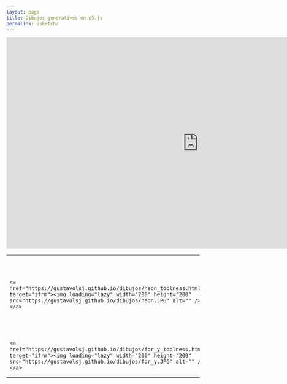 ```yaml
---
layout: page
title: Dibujos generativos en p5.js
permalink: /sketch/
---
```


  <div>
    <iframe src="https://gustavolsj.github.io/dibujos/colores_toolness.html" name="ifrm" width="1000" height="550" frameborder="0"> </iframe>

<table>
<tr>
<td>
    
    <a href="https://gustavolsj.github.io/dibujos/neon_toolness.html" target="ifrm"><img loading="lazy" width="200" height="200" src="https://gustavolsj.github.io/dibujos/neon.JPG" alt="" /></a>
</td>

<td>
   
    <a href="https://gustavolsj.github.io/dibujos/cieloHue_toolness.html" target="ifrm"><img loading="lazy" width="200" height="200" src="https://gustavolsj.github.io/dibujos/cieloHue.jpg" alt="" /></a>
</td>

<td>
    <a href="https://gustavolsj.github.io/dibujos/colores_toolness.html" target="ifrm"><img loading="lazy" width="200" height="200" src="https://gustavolsj.github.io/dibujos/colores.jpg" alt="" /></a>
</td>

<td>
    
    <a href="https://gustavolsj.github.io/dibujos/rotacion_toolness.html" target="ifrm"><img loading="lazy" width="200" height="200" src="https://gustavolsj.github.io/dibujos/rotacion.jpg" alt="" /></a>
</td>

<tr>
<td>
    
    <a href="https://gustavolsj.github.io/dibujos/for_y_toolness.html" target="ifrm"><img loading="lazy" width="200" height="200" src="https://gustavolsj.github.io/dibujos/for_y.JPG" alt="" /></a>
</td>
</tr>
</table>
  </div>
